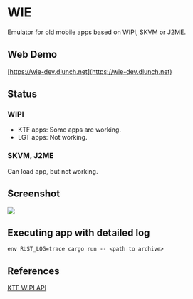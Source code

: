 # WIE

Emulator for old mobile apps based on WIPI, SKVM or J2ME.

## Web Demo

[https://wie-dev.dlunch.net](https://wie-dev.dlunch.net)

## Status

### WIPI

- KTF apps: Some apps are working.
- LGT apps: Not working.

### SKVM, J2ME

Can load app, but not working.

## Screenshot

![](https://github.com/dlunch/wie/blob/main/screenshots/Trivial%20games%20playable.png)

## Executing app with detailed log

`env RUST_LOG=trace cargo run -- <path to archive>`

## References

[KTF WIPI API](https://nikita36078.github.io/J2ME_Docs/docs/KTF_WIPI_API/)
